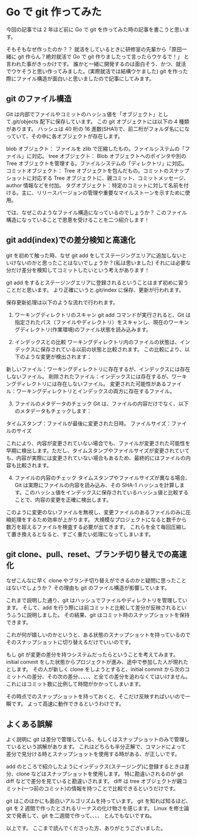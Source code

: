 # Go で git 作ってみた

今回の記事では 2 年ほど前に Go で git を作ってみた時の記事を書こうと思います。

そもそもなぜ作ったのか？？
就活をしているときに研修室の先輩から「原田一緒に git 作らん？絶対就活で Go で git 作りましたって言ったらウケるで！」
と言われた事がきっかけです。
誰かと一緒に開発するのは面白そう、かつ、就活でウケそうと思い作ってみました。(実際就活では結構ウケました)
git を作った際にファイル構造が面白いと思いましたので記事にしてみます。

## git のファイル構造

Git は内部でファイルやコミットのハッシュ値を「オブジェクト」として.git/objects 配下に保存しています。
この git オブジェクトには以下の 4 種類があります。
ハッシュは 40 桁の 16 進数(SHA1)で、前二桁がフォルダ名にになっていて、その中に各オブジェクトが存在します。

blob オブジェクト： ファイルを zlib で圧縮したもの。ファイルシステムの「ファイル」に対応。
tree オブジェクト： Blob オブジェクトへのポインタや別の Tree オブジェクトを管理する。ファイルシステムの「ディレクトリ」に対応。
コミットオブジェクト： Tree オブジェクトを包んだもの。コミットのスナップショットに対応する Tree オブジェクトに、親コミット、コミットメッセージ、author 情報などを付加。
タグオブジェクト：特定のコミットに対して名前を付ける。主に、リリースバージョンの管理や重要なマイルストーンを示すために使用。

では、なぜこのようなファイル構造になっているのでしょうか？
このファイル構造になっていることで恩恵を受けることを二つ紹介します！

## git add(index)での差分検知と高速化

git を初めて触った時、なぜ git add をしてステージングエリアに追加しないといけないのかと思ったことはないでしょうか？(私は思いました)
それには必要な分だけ差分を検知してコミットしたいという考えがあります！

git add をするとステージングエリアに登録されるということはまず初めに習うことだと思います。
より正確にいうと.git/index に保存、更新が行われます。

保存更新処理は以下のような流れで行われます。

1. ワーキングディレクトリのスキャン
   git add コマンドが実行されると、Git は指定されたパス（ファイルやディレクトリ）をスキャンし、現在のワーキングディレクトリ(作業環境)のファイル状態を読み込みます。

2. インデックスとの比較
   ワーキングディレクトリ内のファイルの状態は、インデックスに保存されている以前の状態と比較されます。
   この比較により、以下のような変更が検出されます：

新しいファイル：ワーキングディレクトリに存在するが、インデックスには存在しないファイル。
削除されたファイル：インデックスには存在するが、ワーキングディレクトリには存在しないファイル。
変更された可能性があるファイル：ワーキングディレクトリとインデックスの両方に存在するファイル。

3. ファイルのメタデータのチェック
   Git は、ファイルの内容だけでなく、以下のメタデータもチェックします：

タイムスタンプ：ファイルが最後に変更された日時。
ファイルサイズ：ファイルのサイズ

これにより、内容が変更されていない場合でも、ファイルが変更された可能性を早期に検出します。ただし、タイムスタンプやファイルサイズが変更されていても、内容が実際には変更されていない場合もあるため、最終的にはファイルの内容も比較されます。

4. ファイルの内容のチェック
   タイムスタンプやファイルサイズが異なる場合、Git は実際にファイルの内容を読み込み、その SHA-1 ハッシュを計算します。このハッシュ値をインデックスに保存されているハッシュ値と比較することで、内容の変更を正確に検出します。

このように変更のないファイルを無視し、変更ファイルのあるファイルのみに圧縮処理をするため効率が上がります。
大規模なプロジェクトになると数千から数万を超えるファイルを検査する必要が出てきます。
これらを全て毎回圧縮して置き換えるとなると、すごく重たい処理になってしまいます。

## git clone、pull、reset、ブランチ切り替えでの高速化

なぜこんなに早く clone やブランチ切り替えができるのかと疑問に思ったことはないでしょうか？
その理由も git のファイル構造が影響しています。

これまで説明した通り、git はハッシュでファイルやディレクトリを管理しています。
そして、add を行う際には前コミットと比較して差分が反映されるというふうに説明しました。
その結果、git はコミット時のスナップショットを保持できます。

これが何が嬉しいのかというと、ある状態のスナップショットを持っているのでそのスナップショットに切り替えるだけでいいのです。

もし git が変更の差分を持つシステムだったらということを考えてみます。
initial commit をした状態からプロジェクトが進み、途中で参加した人が現れたとします。
その人が新しく clone をしようとすると、initial commit から次のコミットへの差分、その次の差分、、、、、と全ての差分を追わなくてはいけません。これにはコミット数に比例して時間がかかってしまいます。

その時点でのスナップショットを持っておくと、そこだけ反映すればいいので一瞬です。
よって高速に動作できるというわけです。

## よくある誤解

よく説明に git は差分で管理している、もしくはスナップショットのみで管理しているという誤解があります。
これはどちらも半分正解で、コマンドによって差分で見分ける時とスナップショットを使用する時がある、が正しいです。

add のところで紹介したようにインデックス(ステージング)に登録するときは差分、clone などはスナップショットを使用します。
特に勘違いされるのが git diff などで差分を見ていると勘違いされます。
diff は tree オブジェクトが親コミット(一つ前のコミット)の情報を持つことで比較できるというだけです。

git はこのほかにも面白いアルゴリズムを持っています。
git を知れば知るほど、git を 2 週間で作ったとされるリーナスの化け物さを感じます。
Linux を修士論文で発表して、git を二週間で作って、、、、
とんでもないですね。

以上です。
ここまで読んでくださった方、ありがとうございました。
